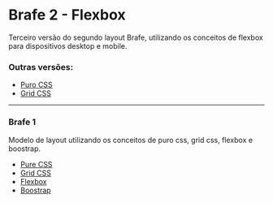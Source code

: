 # Brafe 2 - Flexbox

Terceiro versão do segundo layout Brafe, utilizando os conceitos de flexbox para dispositivos desktop e mobile.

### Outras versões:

* [Puro CSS](https://github.com/taisesoares/brafe-2-pure-css)
* [Grid CSS](https://github.com/taisesoares/brafe-2-grid-css)

<hr>

### Brafe 1

Modelo de layout utilizando os conceitos de puro css, grid css, flexbox e boostrap.

* [Pure CSS](https://github.com/taisesoares/brafe-pure-css)
* [Grid CSS](https://github.com/taisesoares/brafe-grid-css)
* [Flexbox](https://github.com/taisesoares/brafe-flexbox)
* [Boostrap](https://github.com/taisesoares/brafe-bootstrap)
